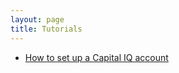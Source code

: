 ```yaml
---
layout: page
title: Tutorials
---
```


- [How to set up a Capital IQ account](/_pages/tutorials/capital_iq.md)